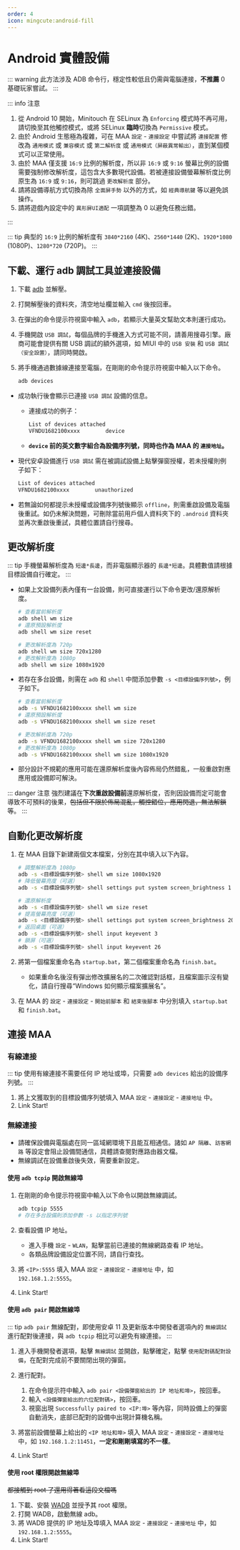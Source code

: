 ```yaml
---
order: 4
icon: mingcute:android-fill
---
```


# Android 實體設備

::: warning
此方法涉及 ADB 命令行，穩定性較低且仍需與電腦連接，**不推薦** 0 基礎玩家嘗試。
:::

::: info 注意

1. 從 Android 10 開始，Minitouch 在 SELinux 為 `Enforcing` 模式時不再可用，請切換至其他觸控模式，或將 SELinux **臨時**切換為 `Permissive` 模式。
2. 由於 Android 生態極為複雜，可在 MAA `設定` - `連接設定` 中嘗試將 `連接配置` 修改為 `通用模式` 或 `兼容模式` 或 `第二解析度` 或 `通用模式（屏蔽異常輸出）`，直到某個模式可以正常使用。
3. 由於 MAA 僅支援 `16:9` 比例的解析度，所以非 `16:9` 或 `9:16` 螢幕比例的設備需要強制修改解析度，這包含大多數現代設備。若被連接設備螢幕解析度比例原生為 `16:9` 或 `9:16`，則可跳過 `更改解析度` 部分。
4. 請將設備導航方式切換為除 `全面屏手勢` 以外的方式，如 `經典導航鍵` 等以避免誤操作。
5. 請將遊戲內設定中的 `異形屏UI適配` 一項調整為 0 以避免任務出錯。

:::

::: tip
典型的 `16:9` 比例的解析度有 `3840*2160` (4K)、`2560*1440` (2K)、`1920*1080` (1080P)、`1280*720` (720P)。
:::

## 下載、運行 adb 調試工具並連接設備

1. 下載 [adb](https://dl.google.com/android/repository/platform-tools-latest-windows.zip) 並解壓。
2. 打開解壓後的資料夾，清空地址欄並輸入 `cmd` 後按回車。
3. 在彈出的命令提示符視窗中輸入 `adb`，若顯示大量英文幫助文本則運行成功。
4. 手機開啟 `USB 調試`，每個品牌的手機進入方式可能不同，請善用搜尋引擎。廠商可能會提供有關 USB 調試的額外選項，如 MIUI 中的 `USB 安裝` 和 `USB 調試（安全設置）`，請同時開啟。
5. 將手機通過數據線連接至電腦，在剛剛的命令提示符視窗中輸入以下命令。

   ```bash
   adb devices
   ```

- 成功執行後會顯示已連接 `USB 調試` 設備的信息。

  - 連接成功的例子：

    ```bash
    List of devices attached
    VFNDU1682100xxxx        device
    ```

  - **`device` 前的英文數字組合為設備序列號，同時也作為 MAA 的 `連接地址`。**

- 現代安卓設備進行 `USB 調試` 需在被調試設備上點擊彈窗授權，若未授權則例子如下：

  ```bash
  List of devices attached
  VFNDU1682100xxxx        unauthorized
  ```

- 若無論如何都提示未授權或設備序列號後顯示 `offline`，則需重啟設備及電腦後重試。如仍未解決問題，可刪除當前用戶個人資料夾下的 `.android` 資料夾並再次重啟後重試，具體位置請自行搜尋。

## 更改解析度

::: tip
手機螢幕解析度為 `短邊*長邊`，而非電腦顯示器的 `長邊*短邊`。具體數值請根據目標設備自行確定。
:::

- 如果上文設備列表內僅有一台設備，則可直接運行以下命令更改/還原解析度。

  ```bash
  # 查看當前解析度
  adb shell wm size
  # 還原預設解析度
  adb shell wm size reset

  # 更改解析度為 720p
  adb shell wm size 720x1280
  # 更改解析度為 1080p
  adb shell wm size 1080x1920
  ```

- 若存在多台設備，則需在 `adb` 和 `shell` 中間添加參數 `-s <目標設備序列號>`，例子如下。

  ```bash
  # 查看當前解析度
  adb -s VFNDU1682100xxxx shell wm size
  # 還原預設解析度
  adb -s VFNDU1682100xxxx shell wm size reset

  # 更改解析度為 720p
  adb -s VFNDU1682100xxxx shell wm size 720x1280
  # 更改解析度為 1080p
  adb -s VFNDU1682100xxxx shell wm size 1080x1920
  ```

- 部分設計不規範的應用可能在還原解析度後內容佈局仍然錯亂，一般重啟對應應用或設備即可解決。

::: danger 注意
強烈建議在**下次重啟設備前**還原解析度，否則因設備而定可能會導致不可預料的後果，~~包括但不限於佈局混亂，觸控錯位，應用閃退，無法解鎖等~~。
:::

## 自動化更改解析度

1. 在 MAA 目錄下新建兩個文本檔案，分別在其中填入以下內容。

   ```bash
   # 調整解析度為 1080p
   adb -s <目標設備序列號> shell wm size 1080x1920
   # 降低螢幕亮度（可選）
   adb -s <目標設備序列號> shell settings put system screen_brightness 1
   ```

   ```bash
   # 還原解析度
   adb -s <目標設備序列號> shell wm size reset
   # 提高螢幕亮度（可選）
   adb -s <目標設備序列號> shell settings put system screen_brightness 20
   # 返回桌面（可選）
   adb -s <目標設備序列號> shell input keyevent 3
   # 鎖屏（可選）
   adb -s <目標設備序列號> shell input keyevent 26
   ```

2. 將第一個檔案重命名為 `startup.bat`，第二個檔案重命名為 `finish.bat`。

   - 如果重命名後沒有彈出修改擴展名的二次確認對話框，且檔案圖示沒有變化，請自行搜尋“Windows 如何顯示檔案擴展名”。

3. 在 MAA 的 `設定` - `連接設定` - `開始前腳本` 和 `結束後腳本` 中分別填入 `startup.bat` 和 `finish.bat`。

## 連接 MAA

### 有線連接

::: tip
使用有線連接不需要任何 IP 地址或埠，只需要 `adb devices` 給出的設備序列號。
:::

1. 將上文獲取到的目標設備序列號填入 MAA `設定` - `連接設定` - `連接地址` 中。
2. Link Start!

### 無線連接

- 請確保設備與電腦處在同一區域網環境下且能互相通信。諸如 `AP 隔離`、`訪客網路` 等設定會阻止設備間通信，具體請查閱對應路由器文檔。
- 無線調試在設備重啟後失效，需要重新設定。

#### 使用 `adb tcpip` 開啟無線埠

1. 在剛剛的命令提示符視窗中輸入以下命令以開啟無線調試。

   ```bash
   adb tcpip 5555
   # 存在多台設備則添加參數 -s 以指定序列號
   ```

2. 查看設備 IP 地址。

   - 進入手機 `設定` - `WLAN`，點擊當前已連接的無線網路查看 IP 地址。
   - 各類品牌設備設定位置不同，請自行查找。

3. 將 `<IP>:5555` 填入 MAA `設定` - `連接設定` - `連接地址` 中，如 `192.168.1.2:5555`。
4. Link Start!

#### 使用 `adb pair` 開啟無線埠

::: tip
`adb pair` 無線配對，即使用安卓 11 及更新版本中開發者選項內的 `無線調試` 進行配對後連接，與 `adb tcpip` 相比可以避免有線連接。
:::

1. 進入手機開發者選項，點擊 `無線調試` 並開啟，點擊確定，點擊 `使用配對碼配對設備`，在配對完成前不要關閉出現的彈窗。

2. 進行配對。

   1. 在命令提示符中輸入 `adb pair <設備彈窗給出的 IP 地址和埠>`，按回車。
   2. 輸入 `<設備彈窗給出的六位配對碼>`，按回車。
   3. 視窗出現 `Successfully paired to <IP:埠>` 等內容，同時設備上的彈窗自動消失，底部已配對的設備中出現計算機名稱。

3. 將當前設備螢幕上給出的 `<IP 地址和埠>` 填入 MAA `設定` - `連接設定` - `連接地址` 中，如 `192.168.1.2:11451`，**一定和剛剛填寫的不一樣**。
4. Link Start!

#### 使用 root 權限開啟無線埠

~~都接觸到 root 了還用得著看這段文檔嗎~~

1. 下載、安裝 [WADB](https://github.com/RikkaApps/WADB/releases) 並授予其 root 權限。
2. 打開 WADB，啟動無線 adb。
3. 將 WADB 提供的 IP 地址及埠填入 MAA `設定` - `連接設定` - `連接地址` 中，如 `192.168.1.2:5555`。
4. Link Start!
